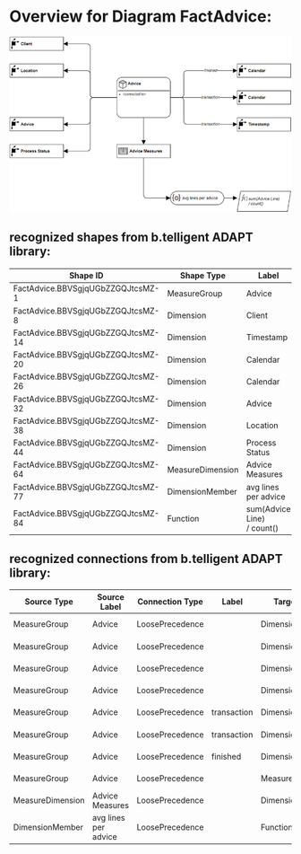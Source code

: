 # Overview for Diagram **FactAdvice**:

![Diagram FactAdvice](../png/FactAdvice.png)
## recognized shapes from b.telligent ADAPT library:

|Shape ID|Shape Type|Label|
|--------|----------|-----|
|FactAdvice.BBVSgjqUGbZZGQJtcsMZ-1|MeasureGroup|Advice|
|FactAdvice.BBVSgjqUGbZZGQJtcsMZ-8|Dimension|Client|
|FactAdvice.BBVSgjqUGbZZGQJtcsMZ-14|Dimension|Timestamp|
|FactAdvice.BBVSgjqUGbZZGQJtcsMZ-20|Dimension|Calendar|
|FactAdvice.BBVSgjqUGbZZGQJtcsMZ-26|Dimension|Calendar|
|FactAdvice.BBVSgjqUGbZZGQJtcsMZ-32|Dimension|Advice|
|FactAdvice.BBVSgjqUGbZZGQJtcsMZ-38|Dimension|Location|
|FactAdvice.BBVSgjqUGbZZGQJtcsMZ-44|Dimension|Process Status|
|FactAdvice.BBVSgjqUGbZZGQJtcsMZ-64|MeasureDimension|Advice Measures|
|FactAdvice.BBVSgjqUGbZZGQJtcsMZ-77|DimensionMember|avg lines per advice|
|FactAdvice.BBVSgjqUGbZZGQJtcsMZ-84|Function|<div>sum(Advice Line)&nbsp;</div><div>/ count()</div>|

## recognized connections from b.telligent ADAPT library:

|Source Type|Source Label|Connection Type|Label|Target Type|Target Label|Connection ID|Source ID|Target ID|
|-----------|------------|---------------|-----|-----------|------------|-------------|---------|---------|
|MeasureGroup|Advice|LoosePrecedence||Dimension|Client|FactAdvice.BBVSgjqUGbZZGQJtcsMZ-56|FactAdvice.BBVSgjqUGbZZGQJtcsMZ-1|FactAdvice.BBVSgjqUGbZZGQJtcsMZ-8
|MeasureGroup|Advice|LoosePrecedence||Dimension|Location|FactAdvice.BBVSgjqUGbZZGQJtcsMZ-57|FactAdvice.BBVSgjqUGbZZGQJtcsMZ-1|FactAdvice.BBVSgjqUGbZZGQJtcsMZ-38
|MeasureGroup|Advice|LoosePrecedence||Dimension|Advice|FactAdvice.BBVSgjqUGbZZGQJtcsMZ-59|FactAdvice.BBVSgjqUGbZZGQJtcsMZ-1|FactAdvice.BBVSgjqUGbZZGQJtcsMZ-32
|MeasureGroup|Advice|LoosePrecedence||Dimension|Process Status|FactAdvice.BBVSgjqUGbZZGQJtcsMZ-60|FactAdvice.BBVSgjqUGbZZGQJtcsMZ-1|FactAdvice.BBVSgjqUGbZZGQJtcsMZ-44
|MeasureGroup|Advice|LoosePrecedence|transaction|Dimension|Calendar|FactAdvice.BBVSgjqUGbZZGQJtcsMZ-61|FactAdvice.BBVSgjqUGbZZGQJtcsMZ-1|FactAdvice.BBVSgjqUGbZZGQJtcsMZ-26
|MeasureGroup|Advice|LoosePrecedence|transaction|Dimension|Timestamp|FactAdvice.BBVSgjqUGbZZGQJtcsMZ-62|FactAdvice.BBVSgjqUGbZZGQJtcsMZ-1|FactAdvice.BBVSgjqUGbZZGQJtcsMZ-14
|MeasureGroup|Advice|LoosePrecedence|finished|Dimension|Calendar|FactAdvice.BBVSgjqUGbZZGQJtcsMZ-63|FactAdvice.BBVSgjqUGbZZGQJtcsMZ-1|FactAdvice.BBVSgjqUGbZZGQJtcsMZ-20
|MeasureGroup|Advice|LoosePrecedence||MeasureDimension|Advice Measures|FactAdvice.BBVSgjqUGbZZGQJtcsMZ-71|FactAdvice.BBVSgjqUGbZZGQJtcsMZ-1|FactAdvice.BBVSgjqUGbZZGQJtcsMZ-64
|MeasureDimension|Advice Measures|LoosePrecedence||DimensionMember|avg lines per advice|FactAdvice.BBVSgjqUGbZZGQJtcsMZ-83|FactAdvice.BBVSgjqUGbZZGQJtcsMZ-64|FactAdvice.BBVSgjqUGbZZGQJtcsMZ-77
|DimensionMember|avg lines per advice|LoosePrecedence||Function|<div>sum(Advice Line)&nbsp;</div><div>/ count()</div>|FactAdvice.BBVSgjqUGbZZGQJtcsMZ-91|FactAdvice.BBVSgjqUGbZZGQJtcsMZ-77|FactAdvice.BBVSgjqUGbZZGQJtcsMZ-84
